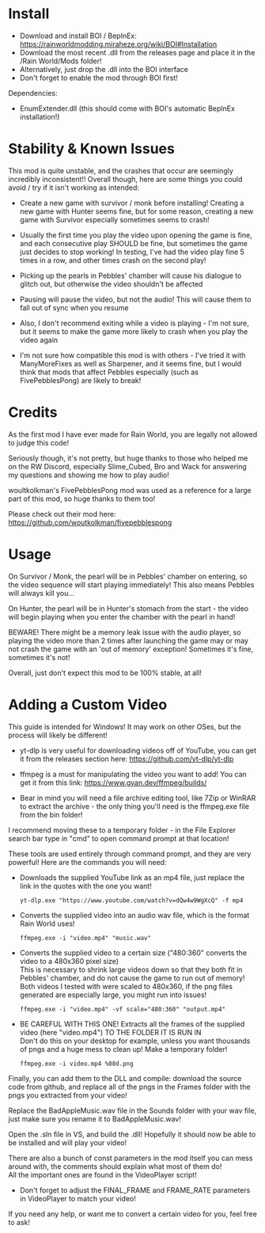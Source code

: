 # Install
- Download and install BOI / BepInEx: https://rainworldmodding.miraheze.org/wiki/BOI#Installation
- Download the most recent .dll from the releases page and place it in the /Rain World/Mods folder!
- Alternatively, just drop the .dll into the BOI interface
- Don't forget to enable the mod through BOI first!

Dependencies:
- EnumExtender.dll (this should come with BOI's automatic BepInEx installation!)

# Stability & Known Issues

This mod is quite unstable, and the crashes that occur are seemingly incredibly inconsistent!!
Overall though, here are some things you could avoid / try if it isn't working as intended:

- Create a new game with survivor / monk before installing! Creating a new game with Hunter seems fine, but for some reason, creating a new game with Survivor especially sometimes seems to crash!

- Usually the first time you play the video upon opening the game is fine, and each consecutive play SHOULD be fine, but sometimes the game just decides to stop working! In testing, I've had the video play fine 5 times in a row, and other times crash on the second play!

- Picking up the pearls in Pebbles' chamber will cause his dialogue to glitch out, but otherwise the video shouldn't be affected

- Pausing will pause the video, but not the audio! This will cause them to fall out of sync when you resume

- Also, I don't recommend exiting while a video is playing - I'm not sure, but it seems to make the game more likely to crash when you play the video again

- I'm not sure how compatible this mod is with others - I've tried it with ManyMoreFixes as well as Sharpener, and it seems fine, but I would think that mods that affect Pebbles especially (such as FivePebblesPong) are likely to break!

# Credits
As the first mod I have ever made for Rain World, you are legally not allowed to judge this code!

Seriously though, it's not pretty, but huge thanks to those who helped me on the RW Discord, especially Slime_Cubed, Bro and Wack for answering my questions and showing me how to play audio!

woultkolkman's FivePebblesPong mod was used as a reference for a large part of this mod, so huge thanks to them too!

Please check out their mod here: https://github.com/woutkolkman/fivepebblespong

# Usage
On Survivor / Monk, the pearl will be in Pebbles' chamber on entering, so the video sequence will start playing immediately!
This also means Pebbles will always kill you... 

On Hunter, the pearl will be in Hunter's stomach from the start - the video will begin playing when you enter the chamber with the pearl in hand!

BEWARE! There might be a memory leak issue with the audio player, so playing the video more than 2 times after launching the game may or may not crash the game with an 'out of memory' exception! Sometimes it's fine, sometimes it's not!

Overall, just don't expect this mod to be 100% stable, at all!

# Adding a Custom Video

This guide is intended for Windows! It may work on other OSes, but the process will likely be different!

- yt-dlp is very useful for downloading videos off of YouTube, you can get it from the releases section here: https://github.com/yt-dlp/yt-dlp

- ffmpeg is a must for manipulating the video you want to add! You can get it from this link: https://www.gyan.dev/ffmpeg/builds/

- Bear in mind you will need a file archive editing tool, like 7Zip or WinRAR to extract the archive - the only thing you'll need is the ffmpeg.exe file from the bin folder! 

I recommend moving these to a temporary folder - in the File Explorer search bar type in "cmd" to open command prompt at that location!

These tools are used entirely through command prompt, and they are very powerful! Here are the commands you will need:

- Downloads the supplied YouTube link as an mp4 file, just replace the link in the quotes with the one you want!

  `yt-dlp.exe "https://www.youtube.com/watch?v=dQw4w9WgXcQ" -f mp4`

- Converts the supplied video into an audio wav file, which is the format Rain World uses!  

  `ffmpeg.exe -i "video.mp4" "music.wav"`

- Converts the supplied video to a certain size ("480:360" converts the video to a 480x360 pixel size)  
This is necessary to shrink large videos down so that they both fit in Pebbles' chamber, and do not cause the game to run out of memory!  
Both videos I tested with were scaled to 480x360, if the png files generated are especially large, you might run into issues!

  `ffmpeg.exe -i "video.mp4" -vf scale="480:360" "output.mp4"`

- BE CAREFUL WITH THIS ONE! Extracts all the frames of the supplied video (here "video.mp4") TO THE FOLDER IT IS RUN IN  
Don't do this on your desktop for example, unless you want thousands of pngs and a huge mess to clean up! Make a temporary folder!  

  `ffmpeg.exe -i video.mp4 %08d.png`

Finally, you can add them to the DLL and compile: download the source code from github, and replace all of the pngs in the Frames folder with the pngs you extracted from your video!

Replace the BadAppleMusic.wav file in the Sounds folder with your wav file, just make sure you rename it to BadAppleMusic.wav!

Open the .sln file in VS, and build the .dll! Hopefully it should now be able to be installed and will play your video!

There are also a bunch of const parameters in the mod itself you can mess around with, the comments should explain what most of them do!  
All the important ones are found in the VideoPlayer script!

- Don't forget to adjust the FINAL_FRAME and FRAME_RATE parameters in VideoPlayer to match your video!

If you need any help, or want me to convert a certain video for you, feel free to ask!

